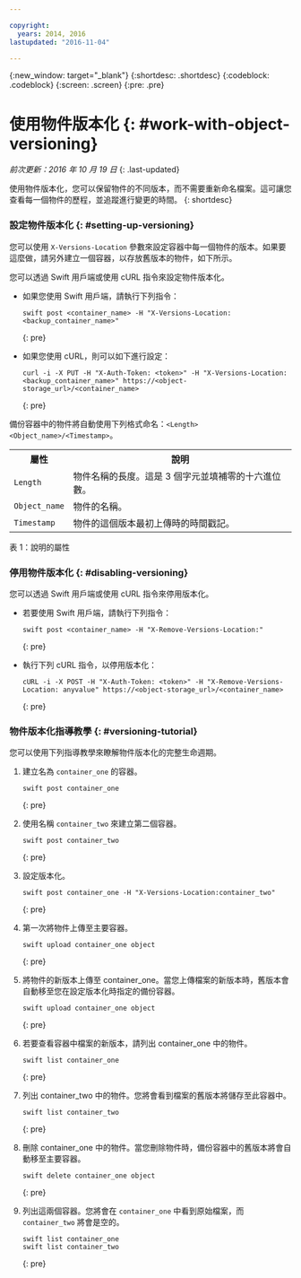```yaml
---

copyright:
  years: 2014, 2016
lastupdated: "2016-11-04"

---
```

{:new_window: target="_blank"}
{:shortdesc: .shortdesc}
{:codeblock: .codeblock}
{:screen: .screen}
{:pre: .pre}

# 使用物件版本化 {: #work-with-object-versioning}

*前次更新：2016 年 10 月 19 日*
{: .last-updated}

使用物件版本化，您可以保留物件的不同版本，而不需要重新命名檔案。這可讓您查看每一個物件的歷程，並追蹤進行變更的時間。
{: shortdesc}


### 設定物件版本化 {: #setting-up-versioning}

您可以使用 `X-Versions-Location` 參數來設定容器中每一個物件的版本。如果要這麼做，請另外建立一個容器，以存放舊版本的物件，如下所示。

您可以透過 Swift 用戶端或使用 cURL 指令來設定物件版本化。
* 如果您使用 Swift 用戶端，請執行下列指令：

    ```
    swift post <container_name> -H "X-Versions-Location:<backup_container_name>"
    ```
    {: pre}

* 如果您使用 cURL，則可以如下進行設定：

    ```
    curl -i -X PUT -H "X-Auth-Token: <token>" -H "X-Versions-Location:<backup_container_name>" https://<object-storage_url>/<container_name>
    ```
    {: pre}

備份容器中的物件將自動使用下列格式命名：`<Length><Object_name>/<Timestamp>`。
<table>
  <tr>
    <th> 屬性</th>
    <th> 說明</th>
  </tr>
  <tr>
    <td> <code>Length</code> </td>
    <td> 物件名稱的長度。這是 3 個字元並填補零的十六進位數。</td>
  </tr>
  <tr>
    <td> <code>Object_name</code> </td>
    <td> 物件的名稱。</td>
  </tr>
  <tr>
    <td> <code>Timestamp</code> </td>
    <td> 物件的這個版本最初上傳時的時間戳記。</td>
  </tr>
</table>

表 1：說明的屬性

### 停用物件版本化 {: #disabling-versioning}

您可以透過 Swift 用戶端或使用 cURL 指令來停用版本化。

* 若要使用 Swift 用戶端，請執行下列指令：

    ```
    swift post <container_name> -H "X-Remove-Versions-Location:"
    ```
    {: pre}

* 執行下列 cURL 指令，以停用版本化：

    ```
    cURL -i -X POST -H "X-Auth-Token: <token>" -H "X-Remove-Versions-Location: anyvalue" https://<object-storage_url>/<container_name>
    ```
    {: pre}


### 物件版本化指導教學 {: #versioning-tutorial}
<!--- SHAWNA: This needs more background information. What are they doing? Why are they doing it? What is the outcome? --->

您可以使用下列指導教學來瞭解物件版本化的完整生命週期。

1. 建立名為 `container_one` 的容器。

    ```
    swift post container_one
    ```
    {: pre}

3. 使用名稱 `container_two` 來建立第二個容器。

    ```
    swift post container_two
    ```
    {: pre}

2. 設定版本化。

    ```
    swift post container_one -H "X-Versions-Location:container_two"
    ```
    {: pre}

4. 第一次將物件上傳至主要容器。

    ```
    swift upload container_one object
    ```
    {: pre}

7. 將物件的新版本上傳至 container_one。當您上傳檔案的新版本時，舊版本會自動移至您在設定版本化時指定的備份容器。

    ```
    swift upload container_one object
    ```
    {: pre}

8. 若要查看容器中檔案的新版本，請列出 container_one 中的物件。

    ```
    swift list container_one
    ```
    {: pre}

9. 列出 container_two 中的物件。您將會看到檔案的舊版本將儲存至此容器中。

    ```
    swift list container_two
    ```
    {: pre}

10. 刪除 container_one 中的物件。當您刪除物件時，備份容器中的舊版本將會自動移至主要容器。

    ```
    swift delete container_one object
    ```
    {: pre}

11. 列出這兩個容器。您將會在 `container_one` 中看到原始檔案，而 `container_two` 將會是空的。

    ```
    swift list container_one
    swift list container_two
    ```
    {: pre}
